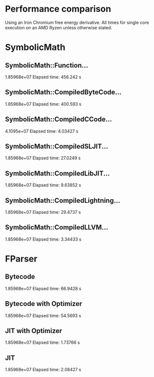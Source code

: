 # Performance comparison
Using an Iron Chromium free energy derivative. All times for single core execution on an AMD Ryzen unless otherwise stated.

# SymbolicMath

## SymbolicMath::Function...
1.85968e+07
Elapsed time: 456.242 s

## SymbolicMath::CompiledByteCode...
1.85968e+07
Elapsed time: 400.593 s

## SymbolicMath::CompiledCCode...
4.1095e+07
Elapsed time: 4.03427 s

## SymbolicMath::CompiledSLJIT...
1.85968e+07
Elapsed time: 27.0249 s

## SymbolicMath::CompiledLibJIT...
1.85968e+07
Elapsed time: 9.63852 s

## SymbolicMath::CompiledLightning...
1.85968e+07
Elapsed time: 29.4737 s

## SymbolicMath::CompiledLLVM...
1.85968e+07
Elapsed time: 3.34433 s

# FParser

## Bytecode
1.85968e+07
Elapsed time: 66.9428 s

## Bytecode with Optimizer
1.85968e+07
Elapsed time: 54.5693 s

## JIT with Optimizer
1.85968e+07
Elapsed time: 1.73766 s

## JIT
1.85968e+07
Elapsed time: 2.08427 s
